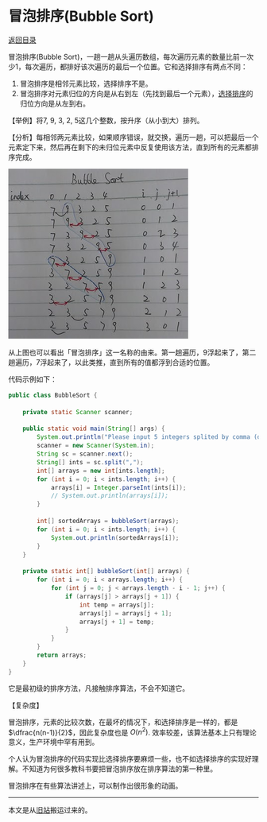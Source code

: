 <script>
MathJax = {
  tex: {
    inlineMath: [['$', '$'], ['\\(', '\\)']]
  }
};
</script>
<script id="MathJax-script" async
  src="https://cdn.jsdelivr.net/npm/mathjax@3/es5/tex-chtml.js">
</script>

# 冒泡排序(Bubble Sort)

[返回目录](../index.md)

冒泡排序(Bubble Sort)，一趟一趟从头遍历数组，每次遍历元素的数量比前一次少1，每次遍历，都排好该次遍历的最后一个位置。它和选择排序有两点不同：

1. 冒泡排序是相邻元素比较，选择排序不是。
2. 冒泡排序对元素归位的方向是从右到左（先找到最后一个元素），[选择排序](../selection-sort/content.md)的归位方向是从左到右。

【举例】将7, 9, 3, 2, 5这几个整数，按升序（从小到大）排列。

【分析】每相邻两元素比较，如果顺序错误，就交换，遍历一趟，可以把最后一个元素定下来，然后再在剩下的未归位元素中反复使用该方法，直到所有的元素都排序完成。

![bubble sort](bubble_sort.jpg)

从上图也可以看出「冒泡排序」这一名称的由来。第一趟遍历，9浮起来了，第二趟遍历，7浮起来了，以此类推，直到所有的值都浮到合适的位置。

代码示例如下：

```java
public class BubbleSort {

    private static Scanner scanner;

    public static void main(String[] args) {
        System.out.println("Please input 5 integers splited by comma (do not input blank): ");
        scanner = new Scanner(System.in);
        String sc = scanner.next();
        String[] ints = sc.split(",");
        int[] arrays = new int[ints.length];
        for (int i = 0; i < ints.length; i++) {
            arrays[i] = Integer.parseInt(ints[i]);
            // System.out.println(arrays[i]);
        }

        int[] sortedArrays = bubbleSort(arrays);
        for (int i = 0; i < ints.length; i++) {
            System.out.println(sortedArrays[i]);
        }
    }

    private static int[] bubbleSort(int[] arrays) {
        for (int i = 0; i < arrays.length; i++) {
            for (int j = 0; j < arrays.length - i - 1; j++) {
                if (arrays[j] > arrays[j + 1]) {
                    int temp = arrays[j];
                    arrays[j] = arrays[j + 1];
                    arrays[j + 1] = temp;
                }
            }
        }
        return arrays;
    }
}
```

它是最初级的排序方法，凡接触排序算法，不会不知道它。

【复杂度】

冒泡排序，元素的比较次数，在最坏的情况下，和选择排序是一样的，都是 $\dfrac{n(n-1)}{2}$，因此复杂度也是 $O(n^2)$. 效率较差，该算法基本上只有理论意义，生产环境中罕有用到。

个人认为冒泡排序的代码实现比选择排序要麻烦一些，也不如选择排序的实现好理解。不知道为何很多教科书要把冒泡排序放在排序算法的第一种里。

冒泡排序在有些算法讲述上，可以制作出很形象的动画。

---

本文是从[旧站](https://sites.google.com/site/iridiumsite/it/algorithms/bubble-sort)搬运过来的。